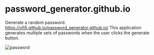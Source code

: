# password_generator.github.io
Generate a random password.
https://ofi5.github.io/password_generator.github.io/
This application generates multiple sets of passwords when the user clicks the generate button.<br>


![password](https://user-images.githubusercontent.com/86188587/169043653-5a8f90bf-a8a8-4cfe-b866-e57dafe25ee9.PNG)
